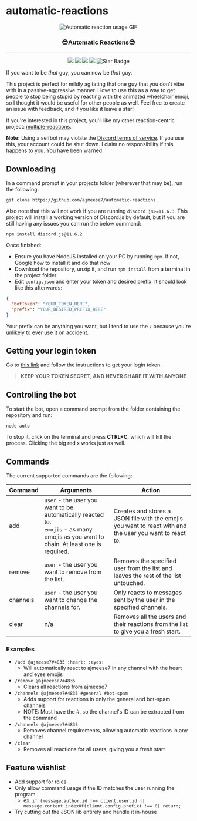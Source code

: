 # automatic-reactions

<p align="center">
  <img alt="Automatic reaction usage GIF" src="https://user-images.githubusercontent.com/17814535/75614332-56efc000-5afd-11ea-8b2b-3f2c49ece2be.gif">

  <h3 align="center">😎Automatic Reactions😎</h3>
</p>

----

<p align="center">
   <img src="https://img.shields.io/badge/language-javascript-blue?color=FF69B4"/>
   <img src="https://img.shields.io/github/license/ajmeese7/automatic-reactions"/>
   <img src="https://img.shields.io/github/stars/ajmeese7/automatic-reactions"/>
   <img src="https://img.shields.io/github/forks/ajmeese7/automatic-reactions"/>
   <img src="https://img.shields.io/static/v1?label=%F0%9F%8C%9F&message=If%20Useful&style=style=flat&color=BC4E99" alt="Star Badge"/>
</p>

If you want to be *that* guy, you can now be *that* guy.

This project is perfect for mildly agitating that one guy that you don't vibe with in a passive-aggressive manner.
I love to use this as a way to get people to stop being stupid by reacting with the animated wheelchair emoji,
so I thought it would be useful for other people as well. Feel free to create an issue with feedback, and if you
like it leave a star!

If you're interested in this project, you'll like my other reaction-centric project: [multiple-reactions](https://github.com/ajmeese7/multiple-reactions).

**Note:** Using a selfbot may violate the [Discord terms of service](https://discordapp.com/terms). If you use this, your 
account could be shut down. I claim no responsibility if this happens to you. You have been warned.

## Downloading

In a command prompt in your projects folder (wherever that may be), run the following:

`git clone https://github.com/ajmeese7/automatic-reactions`

Also note that this will not work if you are running `discord.js>=11.6.3`. This project will install
a working version of Discord.js by default, but if you are still having any issues you can run the
below command:

`npm install discord.js@11.6.2`

Once finished:

- Ensure you have NodeJS installed on your PC by running `npm`. If not, Google how to install it and do that now
- Download the repository, unzip it, and run `npm install` from a terminal in the project folder
- Edit `config.json` and enter your token and desired prefix. It should look like this afterwards:

```json
{
  "botToken": "YOUR_TOKEN_HERE",
  "prefix": "YOUR_DESIRED_PREFIX_HERE"
}
```

Your prefix can be anything you want, but I tend to use the `/` because you're unlikely to ever use it on accident.

## Getting your login token

Go to [this link](https://github.com/Tyrrrz/DiscordChatExporter/wiki/Troubleshooting#my-token-is-disappearing-too-quickly-i-cant-copy-it) and follow the instructions
to get your login token.

> **KEEP YOUR TOKEN SECRET, AND NEVER SHARE IT WITH ANYONE**

## Controlling the bot

To start the bot, open a command prompt from the folder containing the repository and run:

 `node auto`

 To stop it, click on the terminal and press **CTRL+C**, which will kill the process. Clicking the big red x works just as well.

## Commands

The current supported commands are the following:

| Command | Arguments | Action |
|---------|---------------------------------------------------------------------------------------------------------------------------------|-----------------------------------------------------------------------------------------------------------------------------------------------------------------|
| add | `user` - the user you want to be automatically reacted to. <br> `emojis` - as many emojis as you want to chain. At least one is required. | Creates and stores a JSON file with the emojis you want to react with and the user you want to react to. |
| remove | `user` - the user you want to remove from the list. | Removes the specified user from the list and leaves the rest of the list untouched. |
| channels | `user` - the user you want to change the channels for. | Only reacts to messages sent by the user in the specified channels. |
| clear | n/a | Removes all the users and their reactions from the list to give you a fresh start. |

### Examples
- `/add @ajmeese7#4835 :heart: :eyes:`
  - Will automatically react to ajmeese7 in any channel with the heart and eyes emojis
- `/remove @ajmeeese7#4835`
  - Clears all reactions from ajmeese7
- `/channels @ajmeese7#4835 #general #bot-spam`
  - Adds support for reactions in only the general and bot-spam channels
  - NOTE: Must have the #, so the channel's ID can be extracted from the command
- `/channels @ajmeese7#4835`
  - Removes channel requirements, allowing automatic reactions in any channel
- `/clear`
  - Removes all reactions for all users, giving you a fresh start

## Feature wishlist
- Add support for roles
- Only allow command usage if the ID matches the user running the program
  - ex. `if (message.author.id !== client.user.id || message.content.indexOf(client.config.prefix) !== 0) return;`
- Try cutting out the JSON lib entirely and handle it in-house